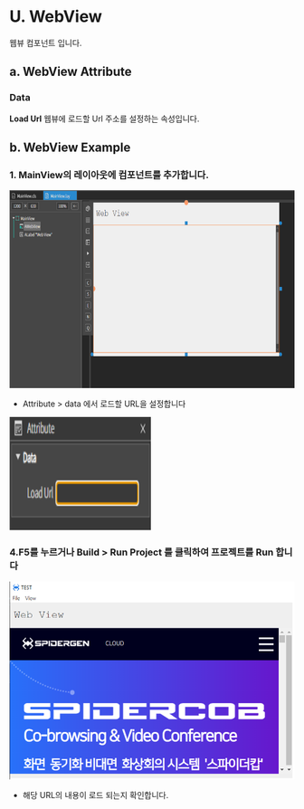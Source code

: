 
# U. WebView
웹뷰 컴포넌트 입니다.
## a. WebView Attribute
### **Data**<br>
**Load Url** 웹뷰에 로드할 Url 주소를 설정하는 속성입니다.

## b. WebView Example

### 1. MainView의 레이아웃에 컴포넌트를 추가합니다.<br>

<img src="./img/webview1.png" height="350px" width="700px"><br>

* Attribute > data 에서 로드할 URL을 설정합니다<br>

<img src="./img/webview2.png" height="200px" width="250px"><br>

### 4.F5를 누르거나 Build > Run Project 를 클릭하여 프로젝트를 Run 합니다

<img src="./img/webview3.png" height="350px" width="700px"><br> 

* 해당 URL의 내용이 로드 되는지 확인합니다.